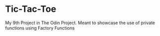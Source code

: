 # Tic-Tac-Toe
My 9th Project in The Odin Project. Meant to showcase the use of private functions using Factory Functions
